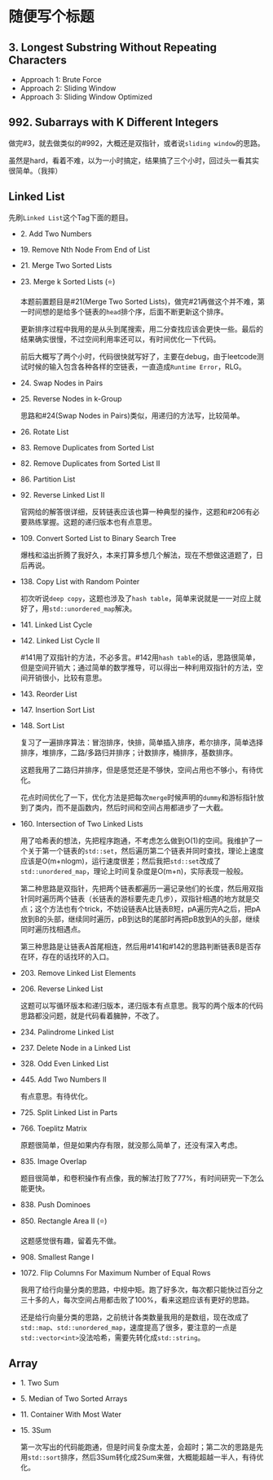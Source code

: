 # 随便写个标题

## 3. Longest Substring Without Repeating Characters
- Approach 1: Brute Force
- Approach 2: Sliding Window
- Approach 3: Sliding Window Optimized

## 992. Subarrays with K Different Integers
做完#3，就去做类似的#992，大概还是双指针，或者说`sliding window`的思路。

虽然是hard，看着不难，以为一小时搞定，结果搞了三个小时，回过头一看其实很简单。（我摔）

## Linked List
先刷`Linked List`这个Tag下面的题目。

- 2\. Add Two Numbers
- 19\. Remove Nth Node From End of List
- 21\. Merge Two Sorted Lists
- 23\. Merge k Sorted Lists (⭐)
    
    本题前置题目是#21(Merge Two Sorted Lists)，做完#21再做这个并不难，第一时间想的是给多个链表的`head`排个序，后面不断更新这个排序。

    更新排序过程中我用的是从头到尾搜索，用二分查找应该会更快一些。最后的结果确实很慢，不过空间利用率还可以，有时间优化一下代码。

    前后大概写了两个小时，代码很快就写好了，主要在debug，由于leetcode测试时候的输入包含各种各样的空链表，一直造成`Runtime Error`，RLG。

- 24\. Swap Nodes in Pairs
- 25\. Reverse Nodes in k-Group
    
    思路和#24(Swap Nodes in Pairs)类似，用递归的方法写，比较简单。

- 26\. Rotate List
- 83\. Remove Duplicates from Sorted List
- 82\. Remove Duplicates from Sorted List II
- 86\. Partition List
- 92\. Reverse Linked List II
  
  官网给的解答很详细，反转链表应该也算一种典型的操作，这题和#206有必要熟练掌握。这题的递归版本也有点意思。

- 109\. Convert Sorted List to Binary Search Tree
  
  爆栈和溢出折腾了我好久，本来打算多想几个解法，现在不想做这道题了，日后再说。

- 138\. Copy List with Random Pointer
  
  初次听说`deep copy`，这题也涉及了`hash table`，简单来说就是一一对应上就好了，用`std::unordered_map`解决。

- 141\. Linked List Cycle
- 142\. Linked List Cycle II
  
  #141用了双指针的方法，不必多言。#142用`hash table`的话，思路很简单，但是空间开销大；通过简单的数学推导，可以得出一种利用双指针的方法，空间开销很小，比较有意思。

- 143\. Reorder List
- 147\. Insertion Sort List
- 148\. Sort List
  
  复习了一遍排序算法：冒泡排序，快排，简单插入排序，希尔排序，简单选择排序，堆排序，二路/多路归并排序；计数排序，桶排序，基数排序。

  这题我用了二路归并排序，但是感觉还是不够快，空间占用也不够小，有待优化。

  花点时间优化了一下，优化方法是把每次`merge`时候声明的`dummy`和游标指针放到了类内，而不是函数内，然后时间和空间占用都进步了一大截。

- 160\. Intersection of Two Linked Lists
  
  用了哈希表的想法，先把程序跑通，不考虑怎么做到O(1)的空间。我维护了一个关于第一个链表的`std::set`，然后遍历第二个链表并同时查找，理论上速度应该是O(m+nlogm)，运行速度很差；然后我把`std::set`改成了`std::unordered_map`，理论上时间复杂度是O(m+n)，实际表现一般般。

  第二种思路是双指针，先把两个链表都遍历一遍记录他们的长度，然后用双指针同时遍历两个链表（长链表的游标要先走几步），双指针相遇的地方就是交点；这个方法也有个trick，不妨设链表A比链表B短，pA遍历完A之后，把pA放到B的头部，继续同时遍历，pB到达B的尾部时再把pB放到A的头部，继续同时遍历找相遇点。

  第三种思路是让链表A首尾相连，然后用#141和#142的思路判断链表B是否存在环，存在的话找环的入口。

- 203\. Remove Linked List Elements
- 206\. Reverse Linked List
  
  这题可以写循环版本和递归版本，递归版本有点意思。我写的两个版本的代码思路都没问题，就是代码看着臃肿，不改了。

- 234\. Palindrome Linked List
- 237\. Delete Node in a Linked List
- 328\. Odd Even Linked List
- 445\. Add Two Numbers II
  
  有点意思。有待优化。

- 725\. Split Linked List in Parts
- 766\. Toeplitz Matrix
  
  原题很简单，但是如果内存有限，就没那么简单了，还没有深入考虑。

- 835\. Image Overlap
  
  题目很简单，和卷积操作有点像，我的解法打败了77%，有时间研究一下怎么能更快。

- 838\. Push Dominoes
- 850\. Rectangle Area II (⭐)
  
  这题感觉很有趣，留着先不做。

- 908\. Smallest Range I
- 1072\. Flip Columns For Maximum Number of Equal Rows
  
  我用了给行向量分类的思路，中规中矩。跑了好多次，每次都只能快过百分之三十多的人，每次空间占用都击败了100%，看来这题应该有更好的思路。

  还是给行向量分类的思路，之前统计各类数量我用的是数组，现在改成了`std::map`、`std::unordered_map`，速度提高了很多，要注意的一点是`std::vector<int>`没法哈希，需要先转化成`std::string`。

## Array
- 1\. Two Sum
- 5\. Median of Two Sorted Arrays
- 11\. Container With Most Water
- 15\. 3Sum
  
  第一次写出的代码能跑通，但是时间复杂度太差，会超时；第二次的思路是先用`std::sort`排序，然后3Sum转化成2Sum来做，大概能超越一半人，有待优化。